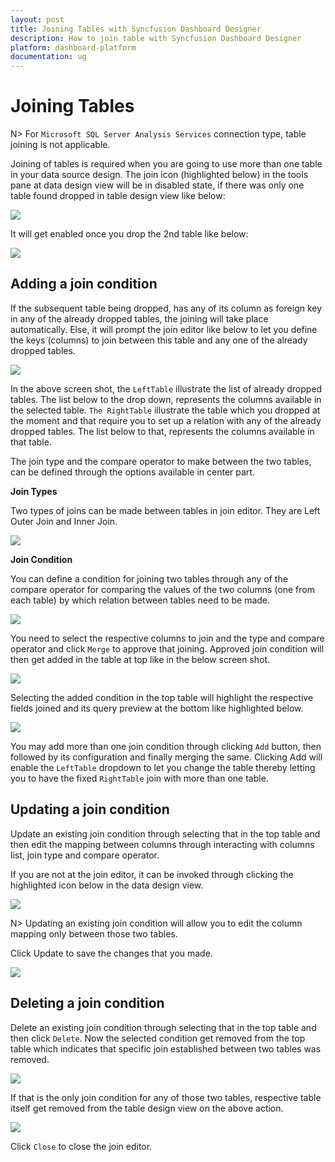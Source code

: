 ```yaml
---
layout: post
title: Joining Tables with Syncfusion Dashboard Designer
description: How to join table with Syncfusion Dashboard Designer
platform: dashboard-platform
documentation: ug
---
```


# Joining Tables

N> For `Microsoft SQL Server Analysis Services` connection type, table joining is not applicable.

Joining of tables is required when you are going to use more than one table in your data source design. The join icon (highlighted below) in the tools pane at data design view will be in disabled state, if there was only one table found dropped in table design view like below:

![](images/clickjointableicon.png)

It will get enabled once you drop the 2nd table like below:

![](images/enabledjointableicon.png)

## Adding a join condition

If the subsequent table being dropped, has any of its column as foreign key in any of the already dropped tables, the joining will take place automatically. Else, it will prompt the join editor like below to let you define the keys (columns) to join between this table and any one of the already dropped tables.

![](images/joineditorwizard.png)

In the above screen shot, the `LeftTable` illustrate the list of already dropped tables. The list below to the drop down, represents the columns available in the selected table. `The RightTable` illustrate the table which you dropped at the moment and that require you to set up a relation with any of the already dropped tables. The list below to that, represents the columns available in that table.

The join type and the compare operator to make between the two tables, can be defined through the options available in center part.

**Join Types**

Two types of joins can be made between tables in join editor. They are Left Outer Join and Inner Join.

![](images/selectinnerjoin.png)

**Join Condition**

You can define a condition for joining two tables through any of the compare operator for comparing the values of the two columns (one from each table) by which relation between tables need to be made.

![](images/selectoperator.png)

You need to select the respective columns to join and the type and compare operator and click `Merge` to approve that joining. Approved join condition will then get added in the table at top like in the below screen shot.

![](images/joincondition.png)

Selecting the added condition in the top table will highlight the respective fields joined and its query preview at the bottom like highlighted below.

![](images/querypreview.png)

You may add more than one join condition through clicking `Add` button, then followed by its configuration and finally merging the same. Clicking Add will enable the `LeftTable` dropdown to let you change the table thereby letting you to have the fixed `RightTable` join with more than one table.

## Updating a join condition

Update an existing join condition through selecting that in the top table and then edit the mapping between columns through interacting with columns list, join type and compare operator.

If you are not at the join editor, it can be invoked through clicking the highlighted icon below in the data design view.

![](images/joineditoricon.png)

N> Updating an existing join condition will allow you to edit the column mapping only between those two tables.

Click Update to save the changes that you made.

![](images/updatejoineditor.png)

## Deleting a join condition

Delete an existing join condition through selecting that in the top table and then click `Delete`. Now the selected condition get removed from the top table which indicates that specific join established between two tables was removed.

![](images/deletejoincondition.png)

If that is the only join condition for any of those two tables, respective table itself get removed from the table design view on the above action. 

![](images/removedtable.png)

Click `Close` to close the join editor.